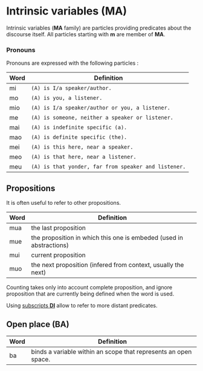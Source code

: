 # Intrinsic variables (MA)

Intrinsic variables (**MA** family) are particles providing predicates about the
discourse itself. All particles starting with **m** are member of **MA**.

### Pronouns

Pronouns are expressed with the following particles :

| Word | Definition                                           |
| ---- | ---------------------------------------------------- |
| mi   | `(A) is I/a speaker/author.`                         |
| mo   | `(A) is you, a listener.`                            |
| mio  | `(A) is I/a speaker/author or you, a listener.`      |
| me   | `(A) is someone, neither a speaker or listener.`     |
| mai  | `(A) is indefinite specific (a).`                    |
| mao  | `(A) is definite specific (the).`                    |
| mei  | `(A) is this here, near a speaker.`                  |
| meo  | `(A) is that here, near a listener.`                 |
| meu  | `(A) is that yonder, far from speaker and listener.` |

## Propositions

It is often useful to refer to other propositions.

| Word | Definition                                                          |
| ---- | ------------------------------------------------------------------- |
| mua  | the last proposition                                                |
| mue  | the proposition in which this one is embeded (used in abstractions) |
| mui  | current proposition                                                 |
| muo  | the next proposition (infered from context, usually the next)       |

Counting takes only into account complete proposition, and ignore proposition
that are currently being defined when the word is used.

Using [subscripts **DI**](../struct/DA_DI_DO_DU.md) allow to refer to more distant
predicates.

## Open place (BA)

| Word | Definition                                                      |
| ---- | --------------------------------------------------------------- |
| ba   | binds a variable within an scope that represents an open space. |